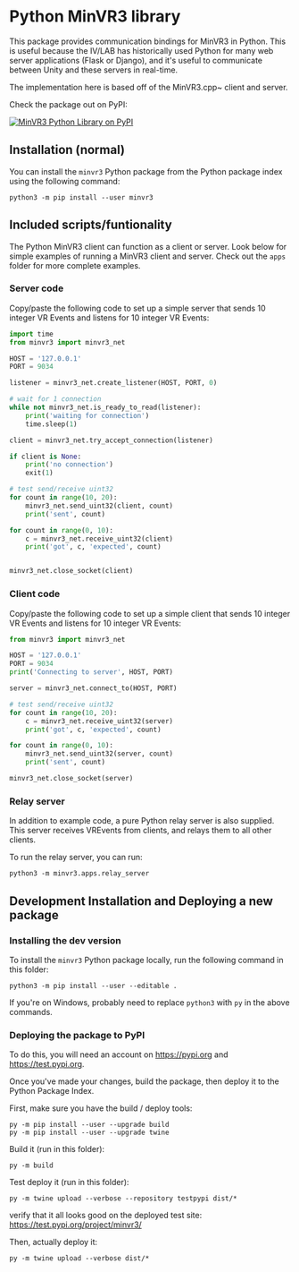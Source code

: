 # Python MinVR3 library

This package provides communication bindings for MinVR3 in Python. This is
useful because the IV/LAB has historically used Python for many web server
applications (Flask or Django), and it's useful to communicate between Unity and
these servers in real-time.

The implementation here is based off of the MinVR3.cpp~ client and server.


Check the package out on PyPI:

[![MinVR3 Python Library on PyPI](https://badgen.net/pypi/v/minvr3/)](https://pypi.org/project/minvr3)


## Installation (normal)

You can install the `minvr3` Python package from the Python package index using the following command:

```
python3 -m pip install --user minvr3
```


## Included scripts/funtionality

The Python MinVR3 client can function as a client or server. Look below for simple examples of running a MinVR3 client and server. Check out the `apps` folder for more complete examples.


### Server code

Copy/paste the following code to set up a simple server that sends 10 integer VR Events and listens for 10 integer VR Events:


```py
import time
from minvr3 import minvr3_net

HOST = '127.0.0.1'
PORT = 9034

listener = minvr3_net.create_listener(HOST, PORT, 0)

# wait for 1 connection
while not minvr3_net.is_ready_to_read(listener):
    print('waiting for connection')
    time.sleep(1)

client = minvr3_net.try_accept_connection(listener)

if client is None:
    print('no connection')
    exit(1)

# test send/receive uint32
for count in range(10, 20):
    minvr3_net.send_uint32(client, count)
    print('sent', count)

for count in range(0, 10):
    c = minvr3_net.receive_uint32(client)
    print('got', c, 'expected', count)


minvr3_net.close_socket(client)
```


### Client code


Copy/paste the following code to set up a simple client that sends 10 integer VR Events and listens for 10 integer VR Events:


```py
from minvr3 import minvr3_net

HOST = '127.0.0.1'
PORT = 9034
print('Connecting to server', HOST, PORT)

server = minvr3_net.connect_to(HOST, PORT)

# test send/receive uint32
for count in range(10, 20):
    c = minvr3_net.receive_uint32(server)
    print('got', c, 'expected', count)

for count in range(0, 10):
    minvr3_net.send_uint32(server, count)
    print('sent', count)

minvr3_net.close_socket(server)
```

### Relay server

In addition to example code, a pure Python relay server is also supplied. This server receives VREvents from clients, and relays them to all other clients.

To run the relay server, you can run:

```
python3 -m minvr3.apps.relay_server
```


## Development Installation and Deploying a new package

### Installing the dev version

To install the `minvr3` Python package locally, run the following command in this folder:

```
python3 -m pip install --user --editable .
```

If you're on Windows, probably need to replace `python3` with `py` in the above commands.


### Deploying the package to PyPI

To do this, you will need an account on https://pypi.org and https://test.pypi.org.

Once you've made your changes, build the package, then deploy it to the Python Package Index.

First, make sure you have the build / deploy tools:

```
py -m pip install --user --upgrade build
py -m pip install --user --upgrade twine
```

Build it (run in this folder):

```
py -m build
```

Test deploy it (run in this folder):

```
py -m twine upload --verbose --repository testpypi dist/*
```

verify that it all looks good on the deployed test site: https://test.pypi.org/project/minvr3/

Then, actually deploy it:

```
py -m twine upload --verbose dist/*
```
